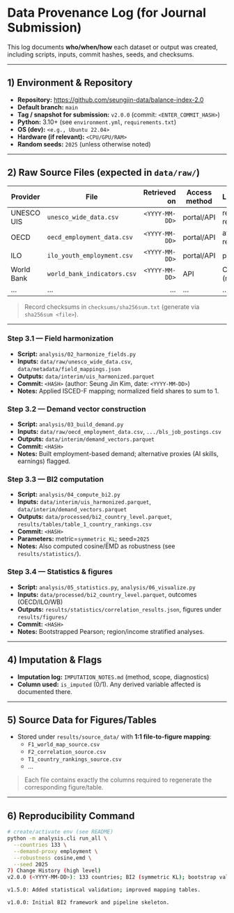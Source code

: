 # Data Provenance Log (for Journal Submission)

This log documents **who/when/how** each dataset or output was created, including scripts, inputs, commit hashes, seeds, and checksums.

---

## 1) Environment & Repository
- **Repository:** https://github.com/seungjin-data/balance-index-2.0
- **Default branch:** `main`
- **Tag / snapshot for submission:** `v2.0.0` (commit: `<ENTER_COMMIT_HASH>`)
- **Python:** 3.10+ (see `environment.yml`, `requirements.txt`)
- **OS (dev):** `<e.g., Ubuntu 22.04>`  
- **Hardware (if relevant):** `<CPU/GPU/RAM>`  
- **Random seeds:** `2025` (unless otherwise noted)

---

## 2) Raw Source Files (expected in `data/raw/`)
| Provider | File | Retrieved on | Access method | License/Terms | SHA256 |
|---|---|---:|---|---|---|
| UNESCO UIS | `unesco_wide_data.csv` | `<YYYY-MM-DD>` | portal/API | redistribution restricted | `<SHA256>` |
| OECD | `oecd_employment_data.csv` | `<YYYY-MM-DD>` | portal/API | attribution required | `<SHA256>` |
| ILO | `ilo_youth_employment.csv` | `<YYYY-MM-DD>` | portal/API | provider terms | `<SHA256>` |
| World Bank | `world_bank_indicators.csv` | `<YYYY-MM-DD>` | API | CC BY 4.0 (most series) | `<SHA256>` |
| … | … | … | … | … | … |

> Record checksums in `checksums/sha256sum.txt` (generate via `sha256sum <file>`).

---

### Step 3.1 — Field harmonization
- **Script:** `analysis/02_harmonize_fields.py`  
- **Inputs:** `data/raw/unesco_wide_data.csv`, `data/metadata/field_mappings.json`  
- **Outputs:** `data/interim/uis_harmonized.parquet`  
- **Commit:** `<HASH>` (author: Seung Jin Kim, date: `<YYYY-MM-DD>`)  
- **Notes:** Applied ISCED-F mapping; normalized field shares to sum to 1.

### Step 3.2 — Demand vector construction
- **Script:** `analysis/03_build_demand.py`  
- **Inputs:** `data/raw/oecd_employment_data.csv`, `.../bls_job_postings.csv`  
- **Outputs:** `data/interim/demand_vectors.parquet`  
- **Commit:** `<HASH>`  
- **Notes:** Built employment-based demand; alternative proxies (AI skills, earnings) flagged.

### Step 3.3 — BI2 computation
- **Script:** `analysis/04_compute_bi2.py`  
- **Inputs:** `data/interim/uis_harmonized.parquet`, `data/interim/demand_vectors.parquet`  
- **Outputs:** `data/processed/bi2_country_level.parquet`, `results/tables/table_1_country_rankings.csv`  
- **Commit:** `<HASH>`  
- **Parameters:** metric=`symmetric_KL`; seed=`2025`  
- **Notes:** Also computed cosine/EMD as robustness (see `results/statistics/`).

### Step 3.4 — Statistics & figures
- **Script:** `analysis/05_statistics.py`, `analysis/06_visualize.py`  
- **Inputs:** `data/processed/bi2_country_level.parquet`, outcomes (OECD/ILO/WB)  
- **Outputs:** `results/statistics/correlation_results.json`, figures under `results/figures/`  
- **Commit:** `<HASH>`  
- **Notes:** Bootstrapped Pearson; region/income stratified analyses.

---

## 4) Imputation & Flags
- **Imputation log:** `IMPUTATION_NOTES.md` (method, scope, diagnostics)  
- **Column used:** `is_imputed` (0/1). Any derived variable affected is documented there.

---

## 5) Source Data for Figures/Tables
- Stored under `results/source_data/` with **1:1 file-to-figure mapping**:
  - `F1_world_map_source.csv`
  - `F2_correlation_source.csv`
  - `T1_country_rankings_source.csv`
  - …

> Each file contains exactly the columns required to regenerate the corresponding figure/table.

---

## 6) Reproducibility Command
```bash
# create/activate env (see README)
python -m analysis.cli run_all \
  --countries 133 \
  --demand-proxy employment \
  --robustness cosine,emd \
  --seed 2025
7) Change History (high level)
v2.0.0 (<YYYY-MM-DD>): 133 countries; BI2 (symmetric KL); bootstrap validation; full figures/tables exported.

v1.5.0: Added statistical validation; improved mapping tables.

v1.0.0: Initial BI2 framework and pipeline skeleton.
